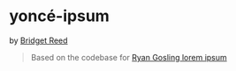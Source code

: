 # yoncé-ipsum
by [Bridget Reed](https://bridgetcreed..github.com/)
> Based on the codebase for [Ryan Gosling lorem ipsum](https://github.com/ahoef/rygo-ipsum)